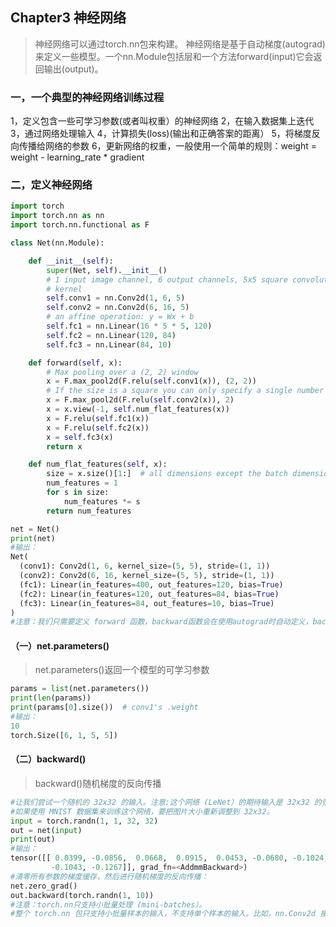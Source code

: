 ## Chapter3 神经网络
> 神经网络可以通过torch.nn包来构建。
>神经网络是基于自动梯度(autograd)来定义一些模型。一个nn.Module包括层和一个方法forward(input)它会返回输出(output)。

### 一，一个典型的神经网络训练过程
1，定义包含一些可学习参数(或者叫权重）的神经网络
2，在输入数据集上迭代
3，通过网络处理输入
4，计算损失(loss)(输出和正确答案的距离）
5，将梯度反向传播给网络的参数
6，更新网络的权重，一般使用一个简单的规则：weight = weight - learning_rate * gradient

### 二，定义神经网络
~~~py
import torch
import torch.nn as nn
import torch.nn.functional as F

class Net(nn.Module):

    def __init__(self):
        super(Net, self).__init__()
        # 1 input image channel, 6 output channels, 5x5 square convolution
        # kernel
        self.conv1 = nn.Conv2d(1, 6, 5)
        self.conv2 = nn.Conv2d(6, 16, 5)
        # an affine operation: y = Wx + b
        self.fc1 = nn.Linear(16 * 5 * 5, 120)
        self.fc2 = nn.Linear(120, 84)
        self.fc3 = nn.Linear(84, 10)

    def forward(self, x):
        # Max pooling over a (2, 2) window
        x = F.max_pool2d(F.relu(self.conv1(x)), (2, 2))
        # If the size is a square you can only specify a single number
        x = F.max_pool2d(F.relu(self.conv2(x)), 2)
        x = x.view(-1, self.num_flat_features(x))
        x = F.relu(self.fc1(x))
        x = F.relu(self.fc2(x))
        x = self.fc3(x)
        return x

    def num_flat_features(self, x):
        size = x.size()[1:]  # all dimensions except the batch dimension
        num_features = 1
        for s in size:
            num_features *= s
        return num_features

net = Net()
print(net)
#输出：
Net(
  (conv1): Conv2d(1, 6, kernel_size=(5, 5), stride=(1, 1))
  (conv2): Conv2d(6, 16, kernel_size=(5, 5), stride=(1, 1))
  (fc1): Linear(in_features=400, out_features=120, bias=True)
  (fc2): Linear(in_features=120, out_features=84, bias=True)
  (fc3): Linear(in_features=84, out_features=10, bias=True)
)
#注意：我们只需要定义 forward 函数，backward函数会在使用autograd时自动定义，backward函数用来计算导数。我们可以在 forward 函数中使用任何针对张量的操作和计算。
~~~

#### （一）net.parameters()
>net.parameters()返回一个模型的可学习参数
~~~py
params = list(net.parameters())
print(len(params))
print(params[0].size())  # conv1's .weight
#输出：
10
torch.Size([6, 1, 5, 5])
~~~

#### （二）backward()
>backward()随机梯度的反向传播
~~~py
#让我们尝试一个随机的 32x32 的输入。注意:这个网络 (LeNet）的期待输入是 32x32 的张量。
#如果使用 MNIST 数据集来训练这个网络，要把图片大小重新调整到 32x32。
input = torch.randn(1, 1, 32, 32)
out = net(input)
print(out)
#输出：
tensor([[ 0.0399, -0.0856,  0.0668,  0.0915,  0.0453, -0.0680, -0.1024,  0.0493,
         -0.1043, -0.1267]], grad_fn=<AddmmBackward>)
#清零所有参数的梯度缓存，然后进行随机梯度的反向传播：
net.zero_grad()
out.backward(torch.randn(1, 10))
#注意：torch.nn只支持小批量处理 (mini-batches）。
#整个 torch.nn 包只支持小批量样本的输入，不支持单个样本的输入。比如，nn.Conv2d 接受一个4维的张量，即nSamples x nChannels x Height x Width 如果是一个单独的样本，只需要使用input.unsqueeze(0) 来添加一个“假的”批大小维度。
~~~